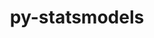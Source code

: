 ---
title: "py-statsmodels"
layout: cache
categories: [package, v0.18.0]
meta: {"versions": ["0.13.1"], "compilers": ["gcc@=7.5.0"], "oss": ["ubuntu18.04"], "platforms": ["linux"], "targets": ["x86_64"], "stacks": ["e4s", "root"], "num_specs": 1, "num_specs_by_stack": {"e4s": 1, "root": 1}}
spec_details: [{"hash": "diaet6wizog2xmcisefvrfx22szqntlt", "compiler": "gcc@=7.5.0", "versions": ["0.13.1"], "os": "ubuntu18.04", "platform": "linux", "target": "x86_64", "variants": ["~plotting"], "stacks": ["e4s", "root"], "size": "-", "tarball": "https://binaries.spack.io/v0.18.0/build_cache/linux-ubuntu18.04-x86_64/gcc-7.5.0/py-statsmodels-0.13.1/linux-ubuntu18.04-x86_64-gcc-7.5.0-py-statsmodels-0.13.1-diaet6wizog2xmcisefvrfx22szqntlt.spack"}]
---